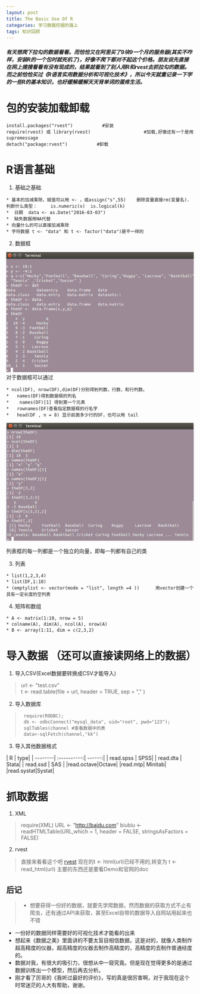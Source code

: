 ```yaml
---
layout: post
title: The Basic Use Of R
categories: 学习数据挖掘的路上
tags: 知识回顾
---
```


##### 有天想爬下拉勾的数据看看。而恰恰又在阿里买了9块9一个月的服务器(其实不咋样，安装R的一个包时就死机了)，好像不爬下都对不起这个价格。朋友说先直接在网上搜搜看看有没有现成的，结果就看到了别人用R和rvest去抓拉勾的数据。而之前恰恰买过《R语言实用数据分析和可视化技术》，所以今天就重记录一下学的一些R的基本知识，也好缓解缓解天天背单词的蛋疼生活。

# 包的安装加载卸载
>  
    install.packages("rvest")           #安装
    require(rvest) 或 library(rvest)                    #加载,好像还有一个是用supremessage
    detach("package:rvest")           #卸载
    
    
# R语言基础

1. 基础之基础
>    
    * 基本的加减乘除，赋值可以用 <- ，或assign("s",55)    删除变量直接rm(变量名).     判断什么类型：     is.numeric(x)  is.logical(k)   
    *  日期  data <- as.Date("2016-03-03")  
    *  缺失数据用NA代替
    * 向量什么的可以直接加减乘除
    * 字符数据 t <- "data" 和 t <- factor("data")是不一样的 
2. 数据框
>
 ![dataframe](/images//R/Rdataframe.png)
 对于数据框可以通过
 >  
    * ncol(DF), nrow(DF),dim(DF)分别得到列数，行数，和行列数。
    *   names(DF)得到数据框的列名
    *    names(DF)[1] 得到第一个元素
    *   rownames(DF)查看指定数据框的行名字
    *   head(DF , n = 8) 显示前面多少行的DF，也可以用 tail
  ![dataframe2](/images//R/Rdataframe2.png)
> 
 列表框的每一列都是一个独立的向量，即每一列都有自己的类 

3. 列表
>
    * list(1,2,3,4)
    * list(DF,1:10)
    * (emptylist <- vector(mode = "list", length =4 ))      用vector创建一个具有一定长度的空列表

4. 矩阵和数组
> 
    * A <- matrix(1:10, nrow = 5)    
    * colname(A), dim(A), ncol(A), nrow(A)
    * B <- array(1:11, dim = c(2,3,2)
    
    
# 导入数据 （还可以直接读网络上的数据）

1. 导入CSV(Excel数据要转换成CSV才能导入)
>  url <- "test.csv"    
>   t <- read.table(file = url, header = TRUE, sep = "," )

2. 导入数据库
>      require(RODBC); 
>      db <- odbcConnect("mysql_data", uid="root", pwd="123"); 
>      sqlTables(channel #查看数据中的表    
>      data<-sqlFetch(channel,"kk")

3. 导入其他数据格式
> 
| R  | type| 
| --------| :----------:| ------:|
| read.spss | SPSS|
| read.dta   | Stata|
| read.ssd  | SAS   |
|read.octave|Octave|
|read.mtp| Minitab|
|read.systat|Systat|

# 抓取数据

1. XML
>   require(XML)
>   URL <- "http://baidu.com"
>   biubiu <- readHTMLTable(URL,which = 1, header = FALSE, stringsAsFactors = FALSE)

2. rvest
>   直接来看看这个吧
[rvest](http://www.reed.edu/data-at-reed/resources/R/rvest.html)
>       现在的t <- html(url)已经不用的,转变为 t <- read_html(url)
        主要的东西还是要看Demo和官网的doc




## 后记
>    *  想要获得一份好的数据，就要先学爬数据，然而数据的获取方式不止有爬虫，还有通过API来获取，甚至Excel自带的数据导入自网站用起来也不错
*  一份好的数据同样需要好的可视化技术才能看的出来
*  想起来《数据之美》里面讲的不要太盲目相信数据，这是对的，就像人类制作超高精度的仪器，超高精度的仪器去制作高精度的，高精度的去制作普通经度的。
*  数据对我，有很大的吸引力，很想从中一窥究竟。但是现在觉得更多的是通过数据训练出一个模型，然后再去分析。
*  刚才看了厉哥的《我听过最好的评价》，写的真是很厉害啊，对于我现在这个时常迷茫的人大有帮助，谢谢。
    
    
    
    
    
    
    





















    

    
